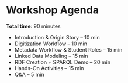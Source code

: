 <link rel="stylesheet" href="style.css">

# Workshop Agenda

**Total time**: 90 minutes  
- Introduction & Origin Story – 10 min  
- Digitization Workflow – 10 min  
- Metadata Workflow & Student Roles – 15 min  
- Linked Data Modeling – 15 min  
- RDF Creation + SPARQL Demo – 20 min  
- Hands-On Activities – 15 min  
- Q&A – 5 min  
